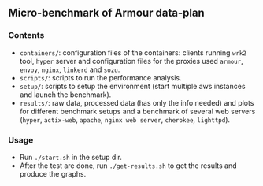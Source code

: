 ## Micro-benchmark of Armour data-plan

### Contents

- `containers/`: configuration files of the containers: clients running `wrk2` tool, `hyper` server and configuration files for the proxies used `armour`, `envoy`, `nginx`, `linkerd` and `sozu`.
- `scripts/`: scripts to run the performance analysis.
- `setup/`: scripts to setup the environment (start multiple aws instances and launch the benchmark).
- `results/`: raw data, processed data (has only the info needed) and plots for different benchmark setups and a benchmark of several web servers (`hyper`, `actix-web`, `apache`, `nginx web server`, `cherokee`, `lighttpd`).

### Usage

- Run `./start.sh` in the setup dir.
- After the test are done, run `./get-results.sh` to get the results and produce the graphs.

